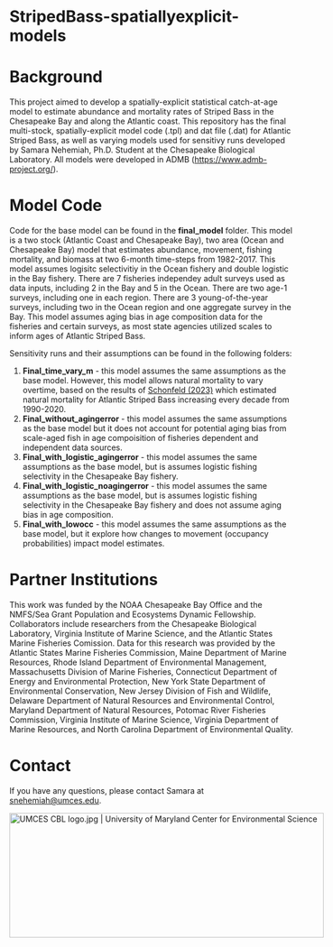 # StripedBass-spatiallyexplicit-models

# Background
This project aimed to develop a spatially-explicit statistical catch-at-age model to estimate abundance and mortality rates of Striped Bass in the Chesapeake Bay and along the Atlantic coast. This repository has the final multi-stock, spatially-explicit model code (.tpl) and dat file (.dat) for  Atlantic Striped Bass, as well as varying models used for sensitivy runs developed by Samara Nehemiah, Ph.D. Student at the Chesapeake Biological Laboratory. All models were developed in ADMB (https://www.admb-project.org/). 

# Model Code
Code for the base model can be found in the **final_model** folder. This model is a two stock (Atlantic Coast and Chesapeake Bay), two area (Ocean and Chesapeake Bay) model that estimates abundance, movement, fishing mortality, and biomass at two 6-month time-steps from 1982-2017. This model assumes logisitc selectivitiy in the Ocean fishery and double logistic in the Bay fishery. There are 7 fisheries independey adult surveys used as data inputs, including 2 in the Bay and 5 in the Ocean. There are two age-1 surveys, including one in each region. There are 3 young-of-the-year surveys, including two in the Ocean region and one aggregate survey in the Bay. This model assumes aging bias in age composition data for the fisheries and certain surveys, as most state agencies utilized scales to inform ages of Atlantic Striped Bass. 

Sensitivity runs and their assumptions can be found in the following folders:
1. **Final_time_vary_m** - this model assumes the same assumptions as the base model. However, this model allows natural mortality to vary overtime, based on the results of [Schonfeld (2023)](https://scholarworks.wm.edu/etd/1686662915/) which estimated natural mortality for Atlantic Striped Bass increasing every decade from 1990-2020.
2. **Final_without_agingerror** - this model assumes the same assumptions as the base model but it does not account for potential aging bias from scale-aged fish in age compoisition of fisheries dependent and independent data sources.
3. **Final_with_logistic_agingerror** - this model assumes the same assumptions as the base model, but is assumes logistic fishing selectivity in the Chesapeake Bay fishery.
4. **Final_with_logistic_noagingerror** - this model assumes the same assumptions as the base model, but is assumes logistic fishing selectivity in the Chesapeake Bay fishery and does not assume aging bias in age composition.
5. **Final_with_lowocc** - this model assumes the same assumptions as the base model, but it explore how changes to movement (occupancy probabilities) impact model estimates. 

# Partner Institutions
This work was funded by the NOAA Chesapeake Bay Office and the NMFS/Sea Grant Population and Ecosystems Dynamic Fellowship. Collaborators include researchers from the Chesapeake Biological Laboratory, Virginia Institute of Marine Science, and the Atlantic States Marine Fisheries Comission. Data for this research was provided by the Atlantic States Marine Fisheries Commission, Maine Department of Marine Resources, Rhode Island Department of Environmental Management, Massachusetts Division of Marine Fisheries, Connecticut Department of Energy and Environmental Protection, New York State Department of Environmental Conservation, New Jersey Division of Fish and Wildlife, Delaware Department of Natural Resources and Environmental Control, Maryland Department of Natural Resources, Potomac River Fisheries Commission, Virginia Institute of Marine Science, Virginia Department of Marine Resources, and North Carolina Department of Environmental Quality.

# Contact
If you have any questions, please contact Samara at snehemiah@umces.edu. 

<img src="https://www.umces.edu/sites/default/files/UMCES-CBL-logo.jpg" jsaction="" class="sFlh5c pT0Scc iPVvYb" style="max-width: 600px; height: 221px; margin: 0px; width: 557px;" alt="UMCES CBL logo.jpg | University of Maryland Center for Environmental Science" jsname="kn3ccd" aria-hidden="false">
